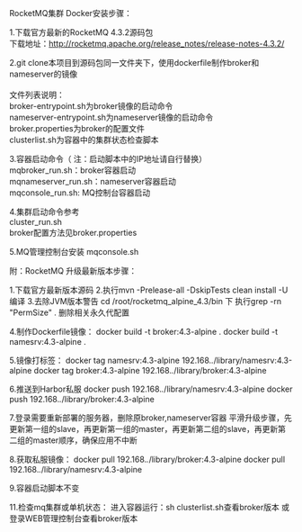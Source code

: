 RocketMQ集群 Docker安装步骤：

1.下载官方最新的RocketMQ 4.3.2源码包<br>
下载地址：http://rocketmq.apache.org/release_notes/release-notes-4.3.2/

2.git clone本项目到源码包同一文件夹下，使用dockerfile制作broker和nameserver的镜像<br>
<br>文件列表说明：<br>
broker-entrypoint.sh为broker镜像的启动命令<br>
nameserver-entrypoint.sh为nameserver镜像的启动命令<br>
broker.properties为broker的配置文件<br>
clusterlist.sh为容器中的集群状态检查脚本<br>

3.容器启动命令（ 注：启动脚本中的IP地址请自行替换）<br>
mqbroker_run.sh：broker容器启动<br>
mqnameserver_run.sh：nameserver容器启动<br>
mqconsole_run.sh: MQ控制台容器启动<br>

4.集群启动命令参考<br>
cluster_run.sh<br>
broker配置方法见broker.properties

5.MQ管理控制台安装
mqconsole.sh










附：RocketMQ 升级最新版本步骤：

1.下载官方最新版本源码
2.执行mvn -Prelease-all -DskipTests clean install -U编译
3.去除JVM版本警告
cd /root/rocketmq_alpine_4.3/bin 下 执行grep -rn "PermSize" .  删除相关永久代配置

4.制作Dockerfile镜像：
docker build -t broker:4.3-alpine .
docker build -t namesrv:4.3-alpine .

5.镜像打标签：
docker tag namesrv:4.3-alpine 192.168.*.*/library/namesrv:4.3-alpine
docker tag broker:4.3-alpine 192.168.*.*/library/broker:4.3-alpine

6.推送到Harbor私服
docker push 192.168.*.*/library/namesrv:4.3-alpine
docker push 192.168.*.*/library/broker:4.3-alpine

7.登录需要重新部署的服务器，删除原broker,nameserver容器
平滑升级步骤，先更新第一组的slave，再更新第一组的master，再更新第二组的slave，再更新第二组的master顺序，确保应用不中断

8.获取私服镜像：
docker pull 192.168.*.*/library/broker:4.3-alpine
docker pull 192.168.*.*/library/namesrv:4.3-alpine

9.容器启动脚本不变

11.检查mq集群或单机状态：
进入容器运行：sh clusterlist.sh查看broker版本
或登录WEB管理控制台查看broker版本 
